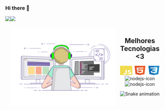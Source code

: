 ### Hi there 👋
<div>
  
  <img  height="180em" src="https://github-readme-stats.vercel.app/api?username=Daxodev&show_icons=true&theme=github_dark&include_all_commits=true&count_private=true"/>
  <img align="left" height="160em" src="https://github-readme-stats.vercel.app/api/top-langs/?username=Daxodev&layout=compact&langs_count=16&theme=github_dark"/>
</div>

<div  align="center"> 
  <div style="display: inline_block"><br>
    <img align="left" height="250" alt="coding-time" src="code.gif">
    <h2 align="center">Melhores Tecnologias <3</h2>
    <img align="center" height="30" width="40" alt="js-icon"  src="https://raw.githubusercontent.com/devicons/devicon/master/icons/javascript/javascript-plain.svg">
    <img align="center" height="30" width="40" alt="html-icon" src="https://raw.githubusercontent.com/devicons/devicon/master/icons/html5/html5-original.svg">
    <img align="center" height="30" width="40" alt="css-icon" src="https://raw.githubusercontent.com/devicons/devicon/master/icons/css3/css3-original.svg">
    <img align="center" height="30" width="40" alt="nodejs-icon" src="https://upload.wikimedia.org/wikipedia/commons/3/31/Webysther_20160423_-_Elephpant.svg">
    <img align="center" height="40" width="40" alt="nodejs-icon" src="https://upload.wikimedia.org/wikipedia/commons/thumb/9/9a/Visual_Studio_Code_1.35_icon.svg/768px-Visual_Studio_Code_1.35_icon.svg.png">
   </div>
    
  
  
  
![Snake animation](https://github.com/LuigiGF/LuigiGF/blob/output/github-contribution-grid-snake.svg)
